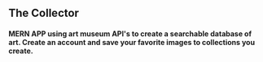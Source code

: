 
## The Collector
#### MERN APP using art museum API's to create a searchable database of art. Create an account and save your favorite images to collections you create.

